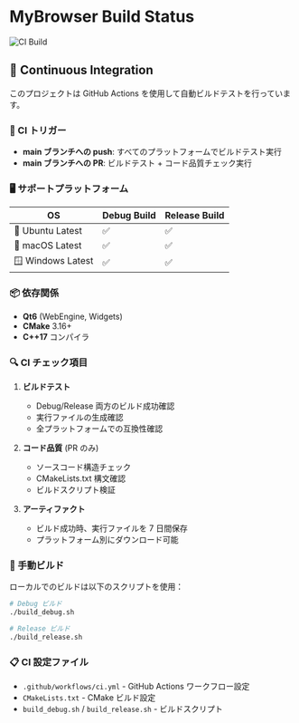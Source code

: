# MyBrowser Build Status

![CI Build](https://github.com/USER/mybrowser/workflows/CI%20Build/badge.svg)

## 🔧 Continuous Integration

このプロジェクトは GitHub Actions を使用して自動ビルドテストを行っています。

### 🚦 CI トリガー

- **main ブランチへの push**: すべてのプラットフォームでビルドテスト実行
- **main ブランチへの PR**: ビルドテスト + コード品質チェック実行

### 🖥️ サポートプラットフォーム

| OS                | Debug Build | Release Build |
| ----------------- | ----------- | ------------- |
| 🐧 Ubuntu Latest  | ✅          | ✅            |
| 🍎 macOS Latest   | ✅          | ✅            |
| 🪟 Windows Latest | ✅          | ✅            |

### 📦 依存関係

- **Qt6** (WebEngine, Widgets)
- **CMake** 3.16+
- **C++17** コンパイラ

### 🔍 CI チェック項目

1. **ビルドテスト**

   - Debug/Release 両方のビルド成功確認
   - 実行ファイルの生成確認
   - 全プラットフォームでの互換性確認

2. **コード品質** (PR のみ)

   - ソースコード構造チェック
   - CMakeLists.txt 構文確認
   - ビルドスクリプト検証

3. **アーティファクト**
   - ビルド成功時、実行ファイルを 7 日間保存
   - プラットフォーム別にダウンロード可能

### 🚀 手動ビルド

ローカルでのビルドは以下のスクリプトを使用：

```bash
# Debug ビルド
./build_debug.sh

# Release ビルド
./build_release.sh
```

### 📋 CI 設定ファイル

- `.github/workflows/ci.yml` - GitHub Actions ワークフロー設定
- `CMakeLists.txt` - CMake ビルド設定
- `build_debug.sh` / `build_release.sh` - ビルドスクリプト

